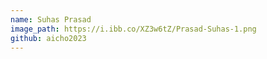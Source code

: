 ```yaml
---
name: Suhas Prasad
image_path: https://i.ibb.co/XZ3w6tZ/Prasad-Suhas-1.png
github: aicho2023
---
```

